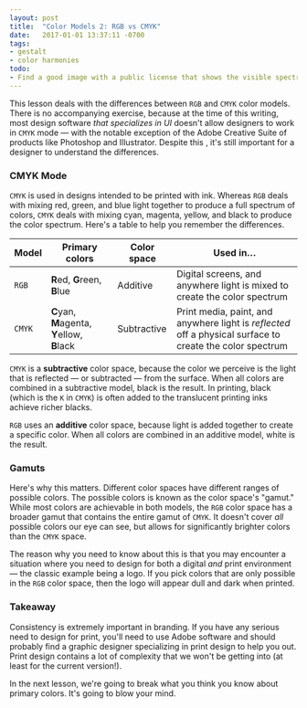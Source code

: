 ```yaml
---
layout: post
title:  "Color Models 2: RGB vs CMYK"
date:   2017-01-01 13:37:11 -0700
tags:
- gestalt
- color harmonies
todo:
- Find a good image with a public license that shows the visible spectrum, rgb, and cmyk color spaces
---
```

This lesson deals with the differences between `RGB` and `CMYK` color models. There is no accompanying exercise, because at the time of this writing, most design software *that specializes in UI* doesn't allow designers to work in `CMYK` mode — with the notable exception of the Adobe Creative Suite of products like Photoshop and Illustrator. Despite this , it's still important for a designer to understand the differences.

### CMYK Mode

`CMYK` is used in designs intended to be printed with ink. Whereas `RGB` deals with mixing red, green, and blue light together to produce a full spectrum of colors, `CMYK` deals with mixing cyan, magenta, yellow, and black to produce the color spectrum. Here's a table to help you remember the differences.

| Model | Primary colors | Color space | Used in… |
|-|-|-|-|
| `RGB` | **R**ed, **G**reen, **B**lue | Additive | Digital screens, and anywhere light is mixed to create the color spectrum |
| `CMYK` | **C**yan, **M**agenta, **Y**ellow, **B**lack | Subtractive | Print media, paint, and anywhere light is *reflected* off a physical surface to create the color spectrum |

`CMYK` is a **subtractive** color space, because the color we perceive is the light that is reflected — or subtracted — from the surface. When all colors are combined in a subtractive model, black is the result. In printing, black (which is the `K` in `CMYK`) is often added to the translucent printing inks achieve richer blacks.

`RGB` uses an **additive** color space, because light is added together to create a specific color. When all colors are combined in an additive model, white is the result.

### Gamuts

Here's why this matters. Different color spaces have different ranges of possible colors. The possible colors is known as the color space's "gamut." While most colors are achievable in both models, the `RGB` color space has a broader gamut that contains the entire gamut of `CMYK`. It doesn't cover *all* possible colors our eye can see, but allows for significantly brighter colors than the `CMYK` space.

The reason why you need to know about this is that you may encounter a situation where you need to design for both a digital *and* print environment — the classic example being a logo. If you pick colors that are only possible in the `RGB` color space, then the logo will appear dull and dark when printed.

### Takeaway

Consistency is extremely important in branding. If you have any serious need to design for print, you'll need to use Adobe software and should probably find a graphic designer specializing in print design to help you out. Print design contains a lot of complexity that we won't be getting into (at least for the current version!).

In the next lesson, we're going to break what you think you know about primary colors. It's going to blow your mind.
